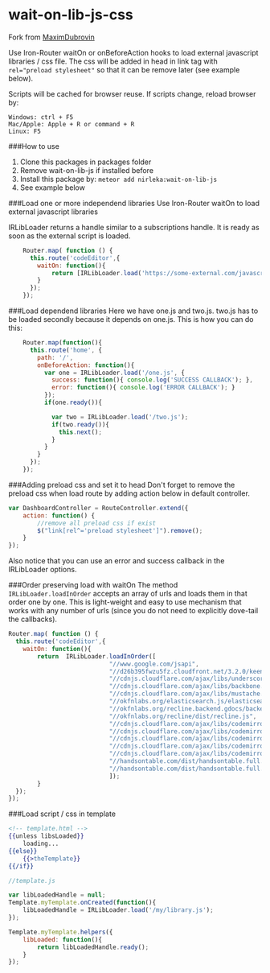 wait-on-lib-js-css
==================
Fork from [MaximDubrovin](https://github.com/MaximDubrovin/wait-on-lib-js)

Use Iron-Router waitOn or onBeforeAction hooks to load external javascript libraries / css file. 
The css will be added in head in link tag with `rel="preload stylesheet"` so that it can be remove later (see example below).

Scripts will be cached for browser reuse.
If scripts change, reload browser by:
```
Windows: ctrl + F5
Mac/Apple: Apple + R or command + R
Linux: F5
```

###How to use
1. Clone this packages in packages folder
2. Remove wait-on-lib-js if installed before
3. Install this package by: `meteor add nirleka:wait-on-lib-js`
4. See example below

###Load one or more independend libraries
Use Iron-Router waitOn to load external javascript libraries

IRLibLoader returns a handle similar to a subscriptions handle. It is ready as soon as the external script is loaded.
```javascript
    Router.map( function () {
      this.route('codeEditor',{
        waitOn: function(){
            return [IRLibLoader.load('https://some-external.com/javascript.js'), IRLibLoader.load("smthels.js")]
        }
      });
    });
```

###Load dependend libraries
Here we have one.js and two.js. two.js has to be loaded secondly because it depends on one.js. This is how you can do this:
```javascript
    Router.map(function(){
      this.route('home', {
        path: '/',
        onBeforeAction: function(){
          var one = IRLibLoader.load('/one.js', {
            success: function(){ console.log('SUCCESS CALLBACK'); },
            error: function(){ console.log('ERROR CALLBACK'); }
          });
          if(one.ready()){

            var two = IRLibLoader.load('/two.js');
            if(two.ready()){
              this.next();
            }
          }
        }
      });
    });
```

###Adding preload css and set it to head
Don't forget to remove the preload css when load route by adding action below in default controller.
```javascript
var DashboardController = RouteController.extend({
    action: function() {
		//remove all preload css if exist
		$("link[rel^='preload stylesheet']").remove();
    }
});
```

Also notice that you can use an error and success callback in the IRLibLoader options.

###Order preserving load with waitOn
The method `IRLibLoader.loadInOrder` accepts an array of urls and loads them in that order one by one. This is light-weight and easy to use mechanism that works with any number of urls (since you do not need to explicitly dove-tail the callbacks). 
```javascript
Router.map( function () {
  this.route('codeEditor',{
    waitOn: function(){
        return 	IRLibLoader.loadInOrder([
							"//www.google.com/jsapi",
							"//d26b395fwzu5fz.cloudfront.net/3.2.0/keen.js",
							"//cdnjs.cloudflare.com/ajax/libs/underscore.js/1.7.0/underscore-min.js",
							"//cdnjs.cloudflare.com/ajax/libs/backbone.js/1.1.2/backbone-min.js",
							"//cdnjs.cloudflare.com/ajax/libs/mustache.js/0.8.1/mustache.min.js",
							"//okfnlabs.org/elasticsearch.js/elasticsearch.js",
							"//okfnlabs.org/recline.backend.gdocs/backend.gdocs.js",
							"//okfnlabs.org/recline/dist/recline.js",
							"//cdnjs.cloudflare.com/ajax/libs/codemirror/4.10.0/codemirror.min.css",
							"//cdnjs.cloudflare.com/ajax/libs/codemirror/4.10.0/codemirror.min.js",
							"//cdnjs.cloudflare.com/ajax/libs/codemirror/4.10.0/addon/display/fullscreen.min.css",
							"//cdnjs.cloudflare.com/ajax/libs/codemirror/4.10.0/addon/display/fullscreen.min.js",
							"//cdnjs.cloudflare.com/ajax/libs/codemirror/4.10.0/addon/display/placeholder.min.js",
							"//handsontable.com/dist/handsontable.full.css",
							"//handsontable.com/dist/handsontable.full.js"
							]);
       	}
  });
});
```

###Load script / css in template
```handlebars
<!-- template.html -->
{{unless libsLoaded}}
    loading...
{{else}}
    {{>theTemplate}}
{{/if}}
```

```javascript
//template.js

var libLoadedHandle = null;
Template.myTemplate.onCreated(function(){
    libLoadedHandle = IRLibLoader.load('/my/library.js');
});

Template.myTemplate.helpers({
    libLoaded: function(){
        return libLoadedHandle.ready();
    }
});
```